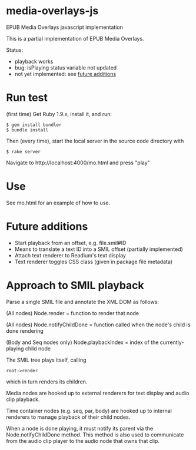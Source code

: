 media-overlays-js
=================

EPUB Media Overlays javascript implementation

This is a partial implementation of EPUB Media Overlays.  

Status: 

 * playback works
 * bug: isPlaying status variable not updated
 * not yet implemented: see [future additions](#FutureAdditions)

# Run test

(first time)
Get Ruby 1.9.x, install it, and run:

    $ gem install bundler
    $ bundle install

Then (every time), start the local server in the source code directory with 

    $ rake server

Navigate to http://localhost:4000/mo.html and press "play"

# Use

See mo.html for an example of how to use.

# Future additions

 * Start playback from an offset, e.g. file.smil#ID
 * Means to translate a text ID into a SMIL offset (partially implemented)
 * Attach text renderer to Readium's text display 
 * Text renderer toggles CSS class (given in package file metadata)

# Approach to SMIL playback

Parse a single SMIL file and annotate the XML DOM as follows:

(All nodes)
Node.render = function to render that node

(All nodes)
Node.notifyChildDone = function called when the node's child is done rendering

(Body and Seq nodes only)
Node.playbackIndex = index of the currently-playing child node

The SMIL tree plays itself, calling

    root->render

which in turn renders its children.

Media nodes are hooked up to external renderers for text display and audio clip playback.

Time container nodes (e.g. seq, par, body) are hooked up to internal renderers to manage playback of their child nodes.

When a node is done playing, it must notify its parent via the Node.notifyChildDone method.  This method is also used to communicate from the audio clip player to the audio node that owns that clip.